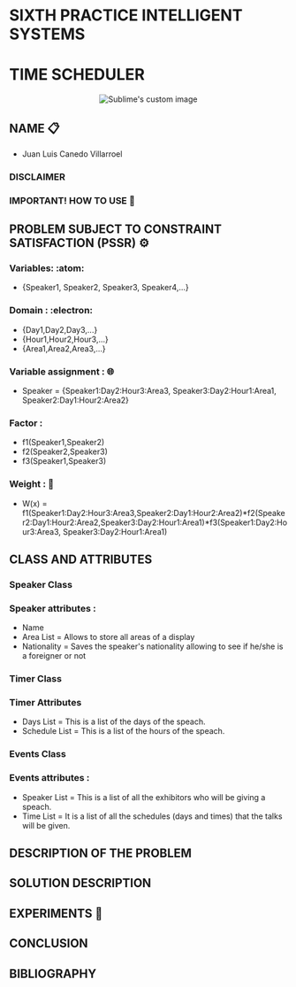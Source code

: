 # SIXTH PRACTICE INTELLIGENT SYSTEMS
# TIME SCHEDULER

<p align="center">
  <img src="https://iforum-sg.c.huawei.com/dddd/latin/images/2021/2/16/38d4d37a-93f7-46e0-8a7b-379f78a46218.gif" alt="Sublime's custom image"/>
</p>

## NAME 📋
* Juan Luis Canedo Villarroel

### DISCLAIMER

### IMPORTANT! HOW TO USE 🔨

## PROBLEM SUBJECT TO CONSTRAINT SATISFACTION (PSSR) ⚙️

### Variables: :atom: 
* {Speaker1, Speaker2, Speaker3, Speaker4,...}

### Domain : :electron:
* {Day1,Day2,Day3,...}
* {Hour1,Hour2,Hour3,...}
* {Area1,Area2,Area3,...}
          

### Variable assignment : :globe_with_meridians:
* Speaker = {Speaker1:Day2:Hour3:Area3, Speaker3:Day2:Hour1:Area1, Speaker2:Day1:Hour2:Area2}

### Factor :
* f1(Speaker1,Speaker2)
* f2(Speaker2,Speaker3)
* f3(Speaker1,Speaker3)

### Weight : :microscope:
* W(x) = f1(Speaker1:Day2:Hour3:Area3,Speaker2:Day1:Hour2:Area2)*f2(Speaker2:Day1:Hour2:Area2,Speaker3:Day2:Hour1:Area1)*f3(Speaker1:Day2:Hour3:Area3, Speaker3:Day2:Hour1:Area1)

## CLASS AND ATTRIBUTES

### Speaker Class

### Speaker attributes :
* Name 
* Area List = Allows to store all areas of a display 
* Nationality = Saves the speaker's nationality allowing to see if he/she is a foreigner or not

### Timer Class

### Timer Attributes
* Days List = This is a list of the days of the speach.
* Schedule List = This is a list of the hours of the speach. 

### Events Class

### Events attributes :
* Speaker List = This is a list of all the exhibitors who will be giving a speach.
* Time List = It is a list of all the schedules (days and times) that the talks will be given.

## DESCRIPTION OF THE PROBLEM

## SOLUTION DESCRIPTION

## EXPERIMENTS :round_pushpin:



## CONCLUSION


## BIBLIOGRAPHY



